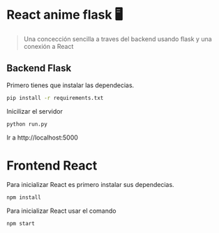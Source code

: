 # React anime flask 🖥
> Una concección sencilla a traves del backend usando flask y una conexión a React
## Backend Flask
Primero tienes que instalar las dependecias.
```bash
pip install -r requirements.txt
```
Inicilizar el servidor
```bash
python run.py
```
Ir a http://localhost:5000

# Frontend React
Para inicializar React es primero instalar sus dependecias.
```bash
npm install
```
Para inicializar React usar el comando
```bash
npm start
```